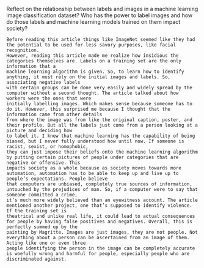 Reflect on the relationship between labels and images in a machine learning image classification dataset? Who has the power to label images and how do those labels and machine learning models trained on them impact society?
    
    Before reading this article things like ImageNet seemed like they had the potential to be used for less savory purposes, like facial recognition. 
    However, reading this article made me realize how insidious the categories themselves are. Labels on a training set are the only information that a 
    machine learning algorithm is given. So, to learn how to identify anything, it must rely on the initial images and labels. So, associating negative labels 
    with certain groups can be done very easily and widely spread by the computer without a second thought. The article talked about how workers were the ones that were 
    initially labelling images. Which makes sense because someone has to do it. However, this surprised me because I thought that the information came from other details 
    from where the image was from like the original caption, poster, and their profile. But all the labels just come from a person looking at a picture and deciding how 
    to label it. I knew that machine learning has the capability of being biased, but I never fully understood how until now. If someone is racist, sexist, or homophobic, 
    they can just impose their beliefs onto the machine learning algorithm by putting certain pictures of people under categories that are negative or offensive. This 
    impacts society as a whole because as society moves towards more automation, automation has to be able to keep up and live up to people’s expectations. People believe 
    that computers are unbiased, completely true sources of information, untouched by the prejudices of man. So, if a computer were to say that someone committed a crime, 
    it’s much more widely believed than an eyewitness account. The article mentioned another project, one that’s supposed to identify violence. If the training set is 
    theatrical and unlike real life, it could lead to actual consequences for people by having false positives and negatives. Overall, this is perfectly summed up by the 
    painting by Magritte. Images are just images, they are not people. Not everything about a person can be ascertained from an image of them. Acting like one or even three
    people identifying the person in the image can be completely accurate is woefully wrong and harmful for people, especially people who are discriminated against. 
